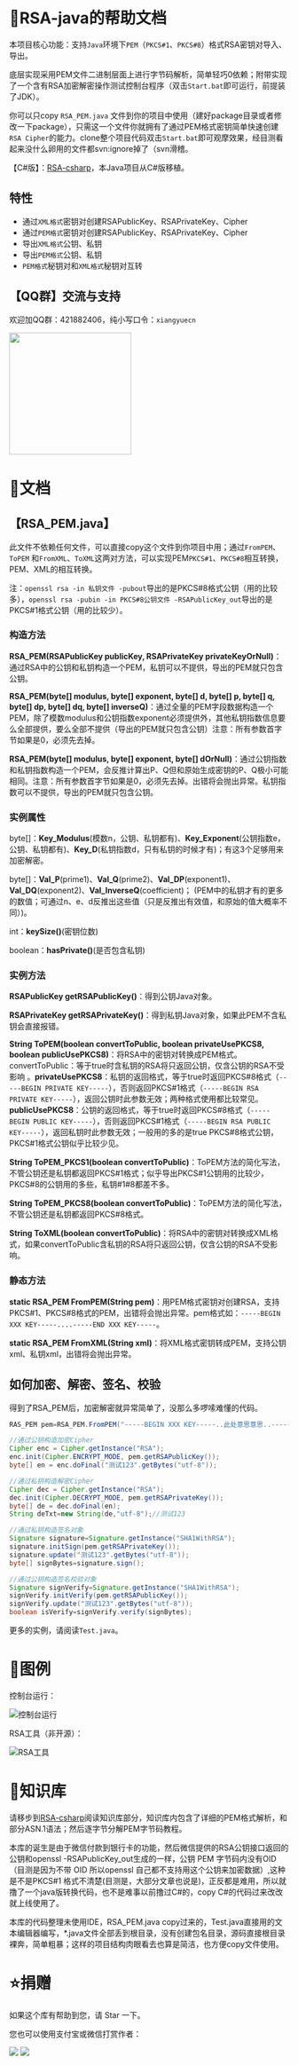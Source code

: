# :open_book:RSA-java的帮助文档

本项目核心功能：支持`Java`环境下`PEM`（`PKCS#1`、`PKCS#8`）格式RSA密钥对导入、导出。

底层实现采用PEM文件二进制层面上进行字节码解析，简单轻巧0依赖；附带实现了一个含有RSA加密解密操作测试控制台程序（双击`Start.bat`即可运行，前提装了JDK）。

你可以只copy `RSA_PEM.java` 文件到你的项目中使用（建好package目录或者修改一下package），只需这一个文件你就拥有了通过PEM格式密钥简单快速创建`RSA Cipher`的能力。clone整个项目代码双击`Start.bat`即可观摩效果，经目测看起来没什么卵用的文件都svn:ignore掉了（svn滑稽。

【C#版】：[RSA-csharp](https://github.com/xiangyuecn/RSA-csharp)，本Java项目从C#版移植。


## 特性

- 通过`XML格式`密钥对创建RSAPublicKey、RSAPrivateKey、Cipher
- 通过`PEM格式`密钥对创建RSAPublicKey、RSAPrivateKey、Cipher
- 导出`XML格式`公钥、私钥
- 导出`PEM格式`公钥、私钥
- `PEM格式`秘钥对和`XML格式`秘钥对互转



## 【QQ群】交流与支持

欢迎加QQ群：421882406，纯小写口令：`xiangyuecn`

<img src="https://gitee.com/xiangyuecn/Recorder/raw/master/assets/qq_group_421882406.png" width="220px">



# :open_book:文档

## 【RSA_PEM.java】

此文件不依赖任何文件，可以直接copy这个文件到你项目中用；通过`FromPEM`、`ToPEM` 和`FromXML`、`ToXML`这两对方法，可以实现PEM`PKCS#1`、`PKCS#8`相互转换，PEM、XML的相互转换。

注：`openssl rsa -in 私钥文件 -pubout`导出的是PKCS#8格式公钥（用的比较多），`openssl rsa -pubin -in PKCS#8公钥文件 -RSAPublicKey_out`导出的是PKCS#1格式公钥（用的比较少）。


### 构造方法

**RSA_PEM(RSAPublicKey publicKey, RSAPrivateKey privateKeyOrNull)**：通过RSA中的公钥和私钥构造一个PEM，私钥可以不提供，导出的PEM就只包含公钥。

**RSA_PEM(byte[] modulus, byte[] exponent, byte[] d, byte[] p, byte[] q, byte[] dp, byte[] dq, byte[] inverseQ)**：通过全量的PEM字段数据构造一个PEM，除了模数modulus和公钥指数exponent必须提供外，其他私钥指数信息要么全部提供，要么全部不提供（导出的PEM就只包含公钥）注意：所有参数首字节如果是0，必须先去掉。

**RSA_PEM(byte[] modulus, byte[] exponent, byte[] dOrNull)**：通过公钥指数和私钥指数构造一个PEM，会反推计算出P、Q但和原始生成密钥的P、Q极小可能相同。注意：所有参数首字节如果是0，必须先去掉。出错将会抛出异常。私钥指数可以不提供，导出的PEM就只包含公钥。


### 实例属性

byte[]：**Key_Modulus**(模数n，公钥、私钥都有)、**Key_Exponent**(公钥指数e，公钥、私钥都有)、**Key_D**(私钥指数d，只有私钥的时候才有)；有这3个足够用来加密解密。

byte[]：**Val_P**(prime1)、**Val_Q**(prime2)、**Val_DP**(exponent1)、**Val_DQ**(exponent2)、**Val_InverseQ**(coefficient)； (PEM中的私钥才有的更多的数值；可通过n、e、d反推出这些值（只是反推出有效值，和原始的值大概率不同）)。

int：**keySize()**(密钥位数)

boolean：**hasPrivate()**(是否包含私钥)


### 实例方法

**RSAPublicKey getRSAPublicKey()**：得到公钥Java对象。

**RSAPrivateKey getRSAPrivateKey()**：得到私钥Java对象，如果此PEM不含私钥会直接报错。

**String ToPEM(boolean convertToPublic, boolean privateUsePKCS8, boolean publicUsePKCS8)**：将RSA中的密钥对转换成PEM格式。convertToPublic：等于true时含私钥的RSA将只返回公钥，仅含公钥的RSA不受影响 。**privateUsePKCS8**：私钥的返回格式，等于true时返回PKCS#8格式（`-----BEGIN PRIVATE KEY-----`），否则返回PKCS#1格式（`-----BEGIN RSA PRIVATE KEY-----`），返回公钥时此参数无效；两种格式使用都比较常见。**publicUsePKCS8**：公钥的返回格式，等于true时返回PKCS#8格式（`-----BEGIN PUBLIC KEY-----`），否则返回PKCS#1格式（`-----BEGIN RSA PUBLIC KEY-----`），返回私钥时此参数无效；一般用的多的是true PKCS#8格式公钥，PKCS#1格式公钥似乎比较少见。

**String ToPEM_PKCS1(boolean convertToPublic)**：ToPEM方法的简化写法，不管公钥还是私钥都返回PKCS#1格式；似乎导出PKCS#1公钥用的比较少，PKCS#8的公钥用的多些，私钥#1#8都差不多。

**String ToPEM_PKCS8(boolean convertToPublic)**：ToPEM方法的简化写法，不管公钥还是私钥都返回PKCS#8格式。

**String ToXML(boolean convertToPublic)**：将RSA中的密钥对转换成XML格式，如果convertToPublic含私钥的RSA将只返回公钥，仅含公钥的RSA不受影响。


### 静态方法

**static RSA_PEM FromPEM(String pem)**：用PEM格式密钥对创建RSA，支持PKCS#1、PKCS#8格式的PEM，出错将会抛出异常。pem格式如：`-----BEGIN XXX KEY-----....-----END XXX KEY-----`。

**static RSA_PEM FromXML(String xml)**：将XML格式密钥转成PEM，支持公钥xml、私钥xml，出错将会抛出异常。


## 如何加密、解密、签名、校验
得到了RSA_PEM后，加密解密就异常简单了，没那么多啰嗦难懂的代码。
``` java
RAS_PEM pem=RSA_PEM.FromPEM("-----BEGIN XXX KEY-----..此处意思意思..-----END XXX KEY-----");

//通过公钥构造加密Cipher
Cipher enc = Cipher.getInstance("RSA");
enc.init(Cipher.ENCRYPT_MODE, pem.getRSAPublicKey());
byte[] en = enc.doFinal("测试123".getBytes("utf-8"));

//通过私钥构造解密Cipher
Cipher dec = Cipher.getInstance("RSA");
dec.init(Cipher.DECRYPT_MODE, pem.getRSAPrivateKey());
byte[] de = dec.doFinal(en);
String deTxt=new String(de,"utf-8");//测试123

//通过私钥构造签名对象
Signature signature=Signature.getInstance("SHA1WithRSA");
signature.initSign(pem.getRSAPrivateKey());
signature.update("测试123".getBytes("utf-8"));
byte[] signBytes=signature.sign();

//通过公钥构造签名校验对象
Signature signVerify=Signature.getInstance("SHA1WithRSA");
signVerify.initVerify(pem.getRSAPublicKey());
signVerify.update("测试123".getBytes("utf-8"));
boolean isVerify=signVerify.verify(signBytes);
```

更多的实例，请阅读`Test.java`。


# :open_book:图例

控制台运行：

![控制台运行](images/1.png)

RSA工具（非开源）：

![RSA工具](https://gitee.com/xiangyuecn/RSA-csharp/raw/master/images/2.png)



# :open_book:知识库

请移步到[RSA-csharp](https://github.com/xiangyuecn/RSA-csharp)阅读知识库部分，知识库内包含了详细的PEM格式解析，和部分ASN.1语法；然后逐字节分解PEM字节码教程。

本库的诞生是由于微信付款到银行卡的功能，然后微信提供的RSA公钥接口返回的公钥和openssl -RSAPublicKey_out生成的一样，公钥 PEM 字节码内没有OID（目测是因为不带 OID 所以openssl 自己都不支持用这个公钥来加密数据）,这种是不是PKCS#1 格式不清楚(目测是，大部分文章也说是)，正反都是难用，所以就撸了一个java版转换代码，也不是难事以前撸过C#的，copy C#的代码过来改改就上线使用了。

本库的代码整理未使用IDE，RSA_PEM.java copy过来的，Test.java直接用的文本编辑器编写，*.java文件全部丢到根目录，没有创建包名目录，源码直接根目录裸奔，简单粗暴；这样的项目结构肉眼看去也算是简洁，也方便copy文件使用。


# :star:捐赠
如果这个库有帮助到您，请 Star 一下。

您也可以使用支付宝或微信打赏作者：

![](https://gitee.com/xiangyuecn/Recorder/raw/master/assets/donate-alipay.png)  ![](https://gitee.com/xiangyuecn/Recorder/raw/master/assets/donate-weixin.png)
